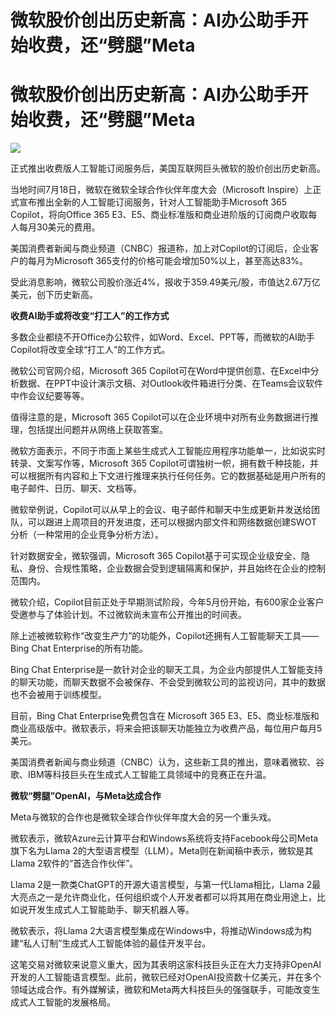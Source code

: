 # 微软股价创出历史新高：AI办公助手开始收费，还“劈腿”Meta

# 微软股价创出历史新高：AI办公助手开始收费，还“劈腿”Meta

![](https://inews.gtimg.com/newsapp_bt/0/15814394379/1000)

正式推出收费版人工智能订阅服务后，美国互联网巨头微软的股价创出历史新高。

当地时间7月18日，微软在微软全球合作伙伴年度大会（Microsoft
Inspire）上正式宣布推出全新的人工智能订阅服务，针对人工智能助手Microsoft 365 Copilot，将向Office 365
E3、E5、商业标准版和商业进阶版的订阅商户收取每人每月30美元的费用。

美国消费者新闻与商业频道（CNBC）报道称，加上对Copilot的订阅后，企业客户的每月为Microsoft
365支付的价格可能会增加50%以上，甚至高达83%。

受此消息影响，微软公司股价涨近4%，报收于359.49美元/股，市值达2.67万亿美元，创下历史新高。

**收费AI助手或将改变“打工人”的工作方式**

多数企业都绕不开Office办公软件，如Word、Excel、PPT等，而微软的AI助手Copilot将改变全球“打工人”的工作方式。

微软公司官网介绍，Microsoft 365
Copilot可在Word中提供创意、在Excel中分析数据、在PPT中设计演示文稿、对Outlook收件箱进行分类、在Teams会议软件中作会议纪要等等。

值得注意的是，Microsoft 365 Copilot可以在企业环境中对所有业务数据进行推理，包括提出问题并从网络上获取答案。

微软方面表示，不同于市面上某些生成式人工智能应用程序功能单一，比如说实时转录、文案写作等，Microsoft 365
Copilot可谓独树一帜，拥有数千种技能，并可以根据所有内容和上下文进行推理来执行任何任务。它的数据基础是用户所有的电子邮件、日历、聊天、文档等。

微软举例说，Copilot可以从早上的会议、电子邮件和聊天中生成更新并发送给团队，可以跟进上周项目的开发进度，还可以根据内部文件和网络数据创建SWOT分析（一种常用的企业竞争分析方法）。

针对数据安全，微软强调，Microsoft 365
Copilot基于可实现企业级安全、隐私、身份、合规性策略，企业数据会受到逻辑隔离和保护，并且始终在企业的控制范围内。

微软介绍，Copilot目前正处于早期测试阶段，今年5月份开始，有600家企业客户受邀参与了体验计划。不过微软尚未宣布公开推出的时间表。

除上述被微软称作“改变生产力”的功能外，Copilot还拥有人工智能聊天工具——Bing Chat Enterprise的所有功能。

Bing Chat
Enterprise是一款针对企业的聊天工具，为企业内部提供人工智能支持的聊天功能，而聊天数据不会被保存、不会受到微软公司的监视访问，其中的数据也不会被用于训练模型。

目前，Bing Chat Enterprise免费包含在 Microsoft 365
E3、E5、商业标准版和商业高级版中。微软表示，将来会把该聊天功能独立为收费产品，每位用户每月5美元。

美国消费者新闻与商业频道（CNBC）认为，这些新工具的推出，意味着微软、谷歌、IBM等科技巨头在生成式人工智能工具领域中的竞赛正在升温。

**微软“劈腿”OpenAI，与Meta达成合作**

Meta与微软的合作也是微软全球合作伙伴年度大会的另一个重头戏。

微软表示，微软Azure云计算平台和Windows系统将支持Facebook母公司Meta旗下名为Llama
2的大型语言模型（LLM）。Meta则在新闻稿中表示，微软是其Llama 2软件的“首选合作伙伴”。

Llama 2是一款类ChatGPT的开源大语言模型，与第一代Llama相比，Llama
2最大亮点之一是允许商业化，任何组织或个人开发者都可以将其用在商业用途上，比如说开发生成式人工智能助手、聊天机器人等。

微软表示，将Llama 2大语言模型集成在Windows中，将推动Windows成为构建“私人订制”生成式人工智能体验的最佳开发平台。

这笔交易对微软来说意义重大，因为其表明这家科技巨头正在大力支持非OpenAI开发的人工智能语言模型。此前，微软已经对OpenAI投资数十亿美元，并在多个领域达成合作。有外媒解读，微软和Meta两大科技巨头的强强联手，可能改变生成式人工智能的发展格局。

